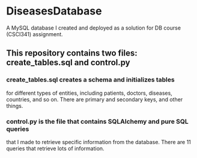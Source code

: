# DiseasesDatabase
A MySQL database I created and deployed as a solution for DB course (CSCI341) assignment.

## This repository contains two files: create_tables.sql and control.py

### create_tables.sql creates a schema and initializes tables
for different types of entities, including patients, doctors, diseases, 
countries, and so on. There are primary and secondary keys, and other things.

### control.py is the file that contains SQLAlchemy and pure SQL queries
that I made to retrieve specific information from the database. There
are 11 queries that retrieve lots of information.

